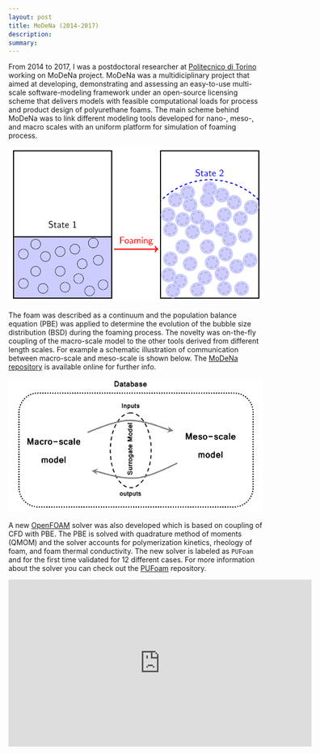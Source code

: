 ```yaml
---
layout: post
title: MoDeNa (2014-2017)
description: 
summary: 
---
```


From 2014 to 2017, I was a postdoctoral researcher at 
[Politecnico di Torino](http://www.disat.polito.it/research/research_groups/musychen/multiscale_modelling_for_materials_science_and_process_engineering) 
working on MoDeNa project. MoDeNa was a multidiciplinary project that aimed at 
developing, demonstrating and assessing an easy-to-use multi-scale 
software-modeling framework under an open-source licensing scheme that delivers 
models with feasible computational loads for process and product design of 
polyurethane foams. The main scheme behind MoDeNa was to link different modeling
 tools developed for nano-, meso-, and macro scales with an uniform platform for
  simulation of foaming process.


<img src="/assets/images/foam_states.png?raw=true" title="Foaming process"/>


The foam was described as a continuum and the population balance equation (PBE) 
was applied to determine the evolution of the bubble size distribution (BSD) 
during the foaming process. The novelty was on-the-fly coupling of the 
macro-scale model to the other tools derived from different length scales. For 
example a schematic illustration of communication between macro-scale and 
meso-scale is shown below. The [MoDeNa repository](https://github.com/MoDeNa-EUProject/MoDeNa) 
is available online for further info.

![MoDeNa Framework](/assets/images/connections.png)

<!-- <img src="/assets/images/connections.png?raw=true" 
title="Schematic of MoDeNa framework"/> -->

A new [OpenFOAM](https://www.openfoam.com/) solver was also developed which is 
based on coupling of CFD with PBE. The PBE is solved with quadrature method of 
moments (QMOM) and the solver accounts for polymerization kinetics, rheology 
of foam, and foam thermal conductivity. The new solver is labeled as `PUFoam` 
and for the first time validated for 12 different cases. For more information 
about the solver you can check out the
[PUFoam](https://github.com/karimimp/PUFoam) repository.


<iframe width="600" height="330" src="https://www.youtube.com/embed/hkjpoRFQDLY" frameborder="0" allow="accelerometer; autoplay; encrypted-media; gyroscope; picture-in-picture" allowfullscreen></iframe>

